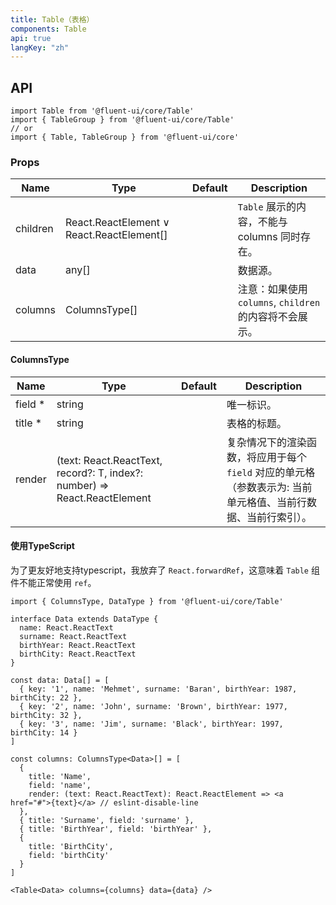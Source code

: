 ```yaml
---
title: Table（表格）
components: Table
api: true
langKey: "zh"
---
```


## API

```
import Table from '@fluent-ui/core/Table'
import { TableGroup } from '@fluent-ui/core/Table'
// or
import { Table, TableGroup } from '@fluent-ui/core'
```

### Props

| Name | Type | Default | Description |
| --- | --- | --- | --- |
| children | React.ReactElement &or; React.ReactElement[] |  | `Table` 展示的内容，不能与 columns 同时存在。 |
| data | any[] |  | 数据源。 |
| columns | ColumnsType[] |  | 注意：如果使用 `columns`, `children` 的内容将不会展示。 |

#### ColumnsType

| Name | Type | Default | Description |
| --- | --- | --- | --- |
| field&nbsp;* | string |  | 唯一标识。 |
| title&nbsp;* | string |  | 表格的标题。 |
| render | (text: React.ReactText, record?: T, index?: number) => React.ReactElement |  | 复杂情况下的渲染函数，将应用于每个 `field` 对应的单元格（参数表示为: 当前单元格值、当前行数据、当前行索引）。 |

#### 使用TypeScript

为了更友好地支持typescript，我放弃了 `React.forwardRef`，这意味着 `Table` 组件不能正常使用 `ref`。

```tsx
import { ColumnsType, DataType } from '@fluent-ui/core/Table'

interface Data extends DataType {
  name: React.ReactText
  surname: React.ReactText
  birthYear: React.ReactText
  birthCity: React.ReactText
}

const data: Data[] = [
  { key: '1', name: 'Mehmet', surname: 'Baran', birthYear: 1987, birthCity: 22 },
  { key: '2', name: 'John', surname: 'Brown', birthYear: 1977, birthCity: 32 },
  { key: '3', name: 'Jim', surname: 'Black', birthYear: 1997, birthCity: 14 }
]

const columns: ColumnsType<Data>[] = [
  {
    title: 'Name',
    field: 'name',
    render: (text: React.ReactText): React.ReactElement => <a href="#">{text}</a> // eslint-disable-line
  },
  { title: 'Surname', field: 'surname' },
  { title: 'BirthYear', field: 'birthYear' },
  {
    title: 'BirthCity',
    field: 'birthCity'
  }
]

<Table<Data> columns={columns} data={data} />
```
